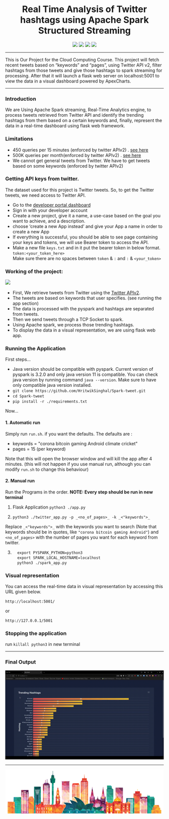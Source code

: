 <h1 align="center">
  <b><center>Real Time Analysis of Twitter hashtags using Apache Spark Structured Streaming<br></b></center>
</h1>

<p align="center">
<img src="https://img.shields.io/badge/Python-3776AB?style=for-the-badge&logo=python&logoColor=white">
<img src="https://img.shields.io/badge/Apache_Spark-FFFFFF?style=for-the-badge&logo=apachespark&logoColor=#E35A16">
<img src="https://img.shields.io/badge/Flask-000000?style=for-the-badge&logo=flask&logoColor=white">
<img src="https://img.shields.io/badge/Linux-FCC624?style=for-the-badge&logo=linux&logoColor=black">
</p>

---

This is Our Project for the Cloud Computing Course. 
This project will fetch recent tweets based on “keywords” and “pages”, 
using Twitter API v2, filter hashtags from those tweets and give those hashtags 
to spark streaming for processing. After that it will launch a flask web server 
on localhost:5001 to view the data in a visual dashboard powered by ApexCharts.

--- 

### Introduction

We are Using Apache Spark streaming, Real-Time Analytics engine, 
to process tweets retrieved from Twitter API and identify the trending hashtags 
from them based on a certain keywords and, finally, 
represent the data in a real-time dashboard using flask web framework.

### Limitations

- 450 queries per 15 minutes (enforced by twitter APIv2)
  . [see here](https://developer.twitter.com/en/docs/twitter-api/tweets/search/api-reference/get-tweets-search-recent)
- 500K queries per month(enforced by twitter APIv2)
  . [see here](https://developer.twitter.com/en/docs/twitter-api/rate-limits)
- We cannot get general tweets from Twitter. We have to get tweets based on some keywords (enforced by twitter APIv2)

### Getting API keys from twitter.

The dataset used for this project is Twitter tweets. So, to get the Twitter tweets, we need access to Twitter API.

- Go to the [developer portal dashboard](https://developer.twitter.com/en/portal/dashboard)
- Sign in with your developer account
- Create a new project, give it a name, a use-case based on the goal you want to achieve, and a description.
- choose ‘create a new App instead’ and give your App a name in order to create a new App
- If everything is successful, you should be able to see page containing your keys and tokens, we will use Bearer token
  to access the API.
- Make a new file ```keys.txt``` and in it put the bearer token in below format.<br>
  ```token:<your_token_here>```<br>
  Make sure there are no spaces between ```token``` & ```:``` and ```:``` & ```<your_token>```

### Working of the project:

<img src="/asset/methodology.png"/>

- First, We retrieve tweets from Twitter using
  the [Twitter APIv2](https://developer.twitter.com/en/docs/twitter-api/getting-started/make-your-first-request).
- The tweets are based on keywords that user specifies. (see running the app section)
- The data is processed with the pyspark and hashtags are separated from tweets.
- Then we send tweets through a TCP Socket to spark.
- Using Apache spark, we process those trending hashtags.
- To display the data in a visual representation, we are using flask web app.

### Running the Application

First steps...

- Java version should be compatible with pyspark. Current version of pyspark is 3.2.0 and only java version 11 is
  compatible. You can check java version by running command ```java --version```. Make sure to have only compatible java
  version installed.
- ```git clone https://github.com/HritwikSinghal/Spark-tweet.git```
- ```cd Spark-tweet```
- ```pip install -r ./requirements.txt```

Now...

#### 1. Automatic run

Simply run ```run.sh```. if you want the defaults. The defaults are :

- keywords = "corona bitcoin gaming Android climate cricket"
- pages = 15 (per keyword)

Note that this will open the browser window and will kill the app after 4 minutes.
(this will not happen if you use manual run, although you can modify ```run.sh``` to change this behaviour)

#### 2. Manual run

Run the Programs in the order. **NOTE: Every step should be run in new terminal** <br>

1. Flask Application ```python3 ./app.py```


2. ```python3 ./twitter_app.py -p _<no_of_pages>_ -k _<"keywords">_```

Replace ```_<"keywords">_``` with the keywords you want to search
(Note that keywords should be in quotes, like ```"corona bitcoin gaming Android"```)
and ```<no_of_pages>``` with the number of pages you want for each keyword from twitter.


3. ```
     export PYSPARK_PYTHON=python3
     export SPARK_LOCAL_HOSTNAME=localhost
     python3 ./spark_app.py
   ```

### Visual representation

You can access the real-time data in visual representation by accessing this URL given below.

```
http://localhost:5001/ 
```

or

```
http://127.0.0.1/5001
```

### Stopping the application

run ```killall python3```  in new terminal

---

### Final Output

![Demo](asset/demo.gif)

---

<img src="/asset/footer.png"/>
